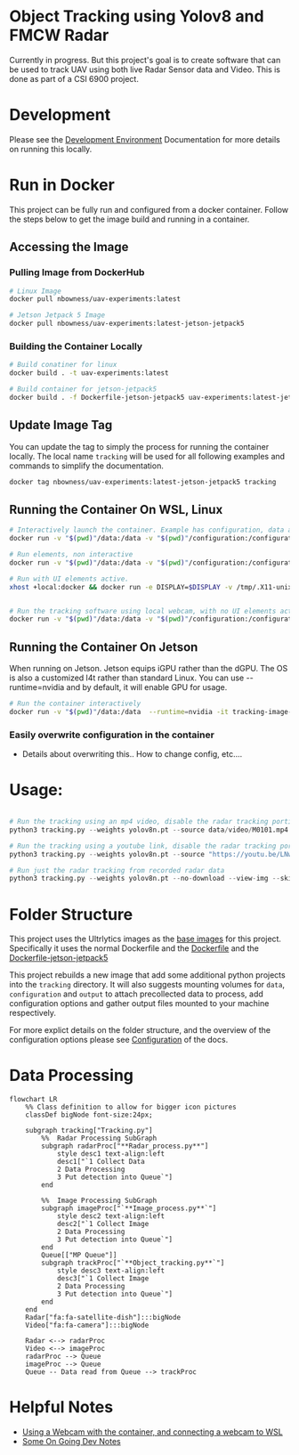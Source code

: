 # Object Tracking using Yolov8 and FMCW Radar

Currently in progress. But this project's goal is to create software that can be used to track UAV using both live Radar Sensor data and Video.
This is done as part of a CSI 6900 project.

# Development
Please see the [Development Environment](./docs/devEnviroment.md) Documentation for more details on running this locally.

# Run in Docker
This project can be fully run and configured from a docker container. Follow the steps below to get the image build and running in a container.

## Accessing the Image
### Pulling Image from DockerHub
```bash
# Linux Image
docker pull nbowness/uav-experiments:latest

# Jetson Jetpack 5 Image
docker pull nbowness/uav-experiments:latest-jetson-jetpack5
```

### Building the Container Locally
```bash
# Build conatiner for linux
docker build . -t uav-experiments:latest

# Build container for jetson-jetpack5
docker build . -f Dockerfile-jetson-jetpack5 uav-experiments:latest-jetson-jetpack5
```

## Update Image Tag 
You can update the tag to simply the process for running the container locally. The local name `tracking` will be used for all following examples and commands to simplify the documentation.
```bash
docker tag nbowness/uav-experiments:latest-jetson-jetpack5 tracking
```

## Running the Container On WSL, Linux
```bash
# Interactively launch the container. Example has configuration, data and output volumes mounted. Then you can run commands as you'd like. NOTE this has no UI elements only console
docker run -v "$(pwd)"/data:/data -v "$(pwd)"/configuration:/configuration -v "$(pwd)"/output:/output -it tracking-image

# Run elements, non interactive
docker run -v "$(pwd)"/data:/data -v "$(pwd)"/configuration:/configuration -v "$(pwd)"/output:/output tracking-image python3 tracking.py --skip-radar

# Run with UI elements active.
xhost +local:docker && docker run -e DISPLAY=$DISPLAY -v /tmp/.X11-unix:/tmp/.X11-unix -v ~/.Xauthority:/root/.Xauthority -v "$(pwd)"/data:/data -v "$(pwd)"/configuration:/configuration -v "$(pwd)"/output:/output -it tracking-image


# Run the tracking software using local webcam, with no UI elements active
docker run -v "$(pwd)"/data:/data -v "$(pwd)"/configuration:/configuration -it tracking-image python3 tracking.py --skip-radar --view-img --device=/dev/video0:/dev/video0 --video-config /configuration/VideoConfig_AnkerCamera.yaml 
```

## Running the Container On Jetson
When running on Jetson. Jetson equips iGPU rather than the dGPU. The OS is also a customized l4t rather than standard Linux. You can use --runtime=nvidia and by default, it will enable GPU for usage.
```bash
# Run the container interactively
docker run -v "$(pwd)"/data:/data  --runtime=nvidia -it tracking-image-json
```

### Easily overwrite configuration in the container
* Details about overwriting this.. How to change config, etc....

# Usage:
```python

# Run the tracking using an mp4 video, disable the radar tracking portion
python3 tracking.py --weights yolov8n.pt --source data/video/M0101.mp4 --conf-thres 0.4 --no-download --view-img --skip-radar

# Run the tracking using a youtube link, disable the radar tracking portion
python3 tracking.py --weights yolov8n.pt --source "https://youtu.be/LNwODJXcvt4" --conf-thres 0.4 --no-download --view-img --skip-radar

# Run just the radar tracking from recorded radar data
python3 tracking.py --weights yolov8n.pt --no-download --view-img --skip-video --radar-from-file --radar-source data/radar/run1_FDs
```

# Folder Structure
This project uses the Ultrlytics images as the [base images](https://github.com/ultralytics/ultralytics/tree/main/docker) for this project. Specifically it uses the normal Dockerfile and the [Dockerfile](https://github.com/ultralytics/ultralytics/blob/main/docker/Dockerfile) and the [Dockerfile-jetson-jetpack5](https://github.com/ultralytics/ultralytics/blob/main/docker/Dockerfile-jetson-jetpack5)

This project rebuilds a new image that add some additional python projects into the `tracking` directory. It will also suggests mounting volumes for `data`, `configuration` and `output` to attach precollected data to process, add configuration options and gather output files mounted to your machine respectively.

For more explict details on the folder structure, and the overview of the configuration options please see [Configuration](./docs/configuration.md) of the docs.

# Data Processing

```mermaid
flowchart LR
    %% Class definition to allow for bigger icon pictures
    classDef bigNode font-size:24px;

    subgraph tracking["Tracking.py"]
        %%  Radar Processing SubGraph
        subgraph radarProc["**Radar_process.py**"]
            style desc1 text-align:left
            desc1["`1 Collect Data
            2 Data Processing
            3 Put detection into Queue`"]
        end

        %%  Image Processing SubGraph
        subgraph imageProc["`**Image_process.py**`"]
            style desc2 text-align:left
            desc2["`1 Collect Image
            2 Data Processing
            3 Put detection into Queue`"]
        end
        Queue[["MP Queue"]]
        subgraph trackProc["`**Object_tracking.py**`"]
            style desc3 text-align:left
            desc3["`1 Collect Image
            2 Data Processing
            3 Put detection into Queue`"]
        end
    end
    Radar["fa:fa-satellite-dish"]:::bigNode
    Video["fa:fa-camera"]:::bigNode

    Radar <--> radarProc
    Video <--> imageProc
    radarProc --> Queue
    imageProc --> Queue
    Queue -- Data read from Queue --> trackProc
```

# Helpful Notes
* [Using a Webcam with the container, and connecting a webcam to WSL](./docs/usingWebcamInContainers.md)
* [Some On Going Dev Notes](./docs/devNotes.md)
